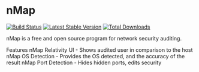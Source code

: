 nMap
=======

[![Build Status](https://travis-ci.org/padraic/mockery.png?branch=master)](http://travis-ci.org/padraic/mockery)
[![Latest Stable Version](https://poser.pugx.org/mockery/mockery/v/stable.png)](https://packagist.org/packages/mockery/mockery)
[![Total Downloads](https://poser.pugx.org/mockery/mockery/downloads.png)](https://packagist.org/packages/mockery/mockery)


nMap is a free and open source program for network security auditing. 

  Features
nMap Relativity UI - Shows audited user in comparison to the host
nMap OS Detection - Provides the OS detected, and the accuracy of the result
nMap Port Detection - Hides hidden ports, edits security
